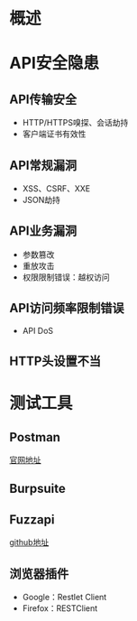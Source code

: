 # 概述

# API安全隐患
## API传输安全
* HTTP/HTTPS嗅探、会话劫持
* 客户端证书有效性

## API常规漏洞
* XSS、CSRF、XXE
* JSON劫持

## API业务漏洞
* 参数篡改
* 重放攻击
* 权限限制错误：越权访问

## API访问频率限制错误
* API DoS

## HTTP头设置不当

# 测试工具
## Postman
[官网地址](https://www.getpostman.com/)

## Burpsuite

## Fuzzapi
[github地址](https://github.com/Fuzzapi/fuzzapi)

## 浏览器插件
* Google：Restlet Client
* Firefox：RESTClient
